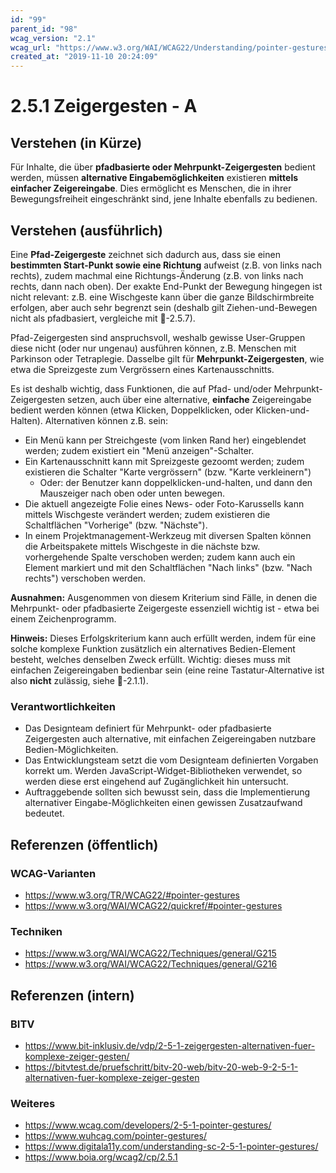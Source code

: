```yaml
---
id: "99"
parent_id: "98"
wcag_version: "2.1"
wcag_url: "https://www.w3.org/WAI/WCAG22/Understanding/pointer-gestures.html"
created_at: "2019-11-10 20:24:09"
---
```


# 2.5.1 Zeigergesten - A

## Verstehen (in Kürze)

Für Inhalte, die über **pfadbasierte oder Mehrpunkt-Zeigergesten** bedient werden, müssen **alternative Eingabemöglichkeiten** existieren **mittels einfacher Zeigereingabe**. Dies ermöglicht es Menschen, die in ihrer Bewegungsfreiheit eingeschränkt sind, jene Inhalte ebenfalls zu bedienen.

## Verstehen (ausführlich)

Eine **Pfad-Zeigergeste** zeichnet sich dadurch aus, dass sie einen **bestimmten Start-Punkt sowie eine Richtung** aufweist (z.B. von links nach rechts), zudem machmal eine Richtungs-Änderung (z.B. von links nach rechts, dann nach oben). Der exakte End-Punkt der Bewegung hingegen ist nicht relevant: z.B. eine Wischgeste kann über die ganze Bildschirmbreite erfolgen, aber auch sehr begrenzt sein (deshalb gilt Ziehen-und-Bewegen nicht als pfadbasiert, vergleiche mit 📜-2.5.7).

Pfad-Zeigergesten sind anspruchsvoll, weshalb gewisse User-Gruppen diese nicht (oder nur ungenau) ausführen können, z.B. Menschen mit Parkinson oder Tetraplegie. Dasselbe gilt für **Mehrpunkt-Zeigergesten**, wie etwa die Spreizgeste zum Vergrössern eines Kartenausschnitts.

Es ist deshalb wichtig, dass Funktionen, die auf Pfad- und/oder Mehrpunkt-Zeigergesten setzen, auch über eine alternative, **einfache** Zeigereingabe bedient werden können (etwa Klicken, Doppelklicken, oder Klicken-und-Halten). Alternativen können z.B. sein:

- Ein Menü kann per Streichgeste (vom linken Rand her) eingeblendet werden; zudem existiert ein "Menü anzeigen"-Schalter.
- Ein Kartenausschnitt kann mit Spreizgeste gezoomt werden; zudem existieren die Schalter "Karte vergrössern" (bzw. "Karte verkleinern")
    - Oder: der Benutzer kann doppelklicken-und-halten, und dann den Mauszeiger nach oben oder unten bewegen.
- Die aktuell angezeigte Folie eines News- oder Foto-Karussells kann mittels Wischgeste verändert werden; zudem existieren die Schaltflächen "Vorherige" (bzw. "Nächste").
- In einem Projektmanagement-Werkzeug mit diversen Spalten können die Arbeitspakete mittels Wischgeste in die nächste bzw. vorhergehende Spalte verschoben werden; zudem kann auch ein Element markiert und mit den Schaltflächen "Nach links" (bzw. "Nach rechts") verschoben werden.

**Ausnahmen:** Ausgenommen von diesem Kriterium sind Fälle, in denen die Mehrpunkt- oder pfadbasierte Zeigergeste essenziell wichtig ist - etwa bei einem Zeichenprogramm.

**Hinweis:** Dieses Erfolgskriterium kann auch erfüllt werden, indem für eine solche komplexe Funktion zusätzlich ein alternatives Bedien-Element besteht, welches denselben Zweck erfüllt. Wichtig: dieses muss mit einfachen Zeigereingaben bedienbar sein (eine reine Tastatur-Alternative ist also **nicht** zulässig, siehe 📜-2.1.1).

### Verantwortlichkeiten

- Das Designteam definiert für Mehrpunkt- oder pfadbasierte Zeigergesten auch alternative, mit einfachen Zeigereingaben nutzbare Bedien-Möglichkeiten.
- Das Entwicklungsteam setzt die vom Designteam definierten Vorgaben korrekt um. Werden JavaScript-Widget-Bibliotheken verwendet, so werden diese erst eingehend auf Zugänglichkeit hin untersucht.
- Auftraggebende sollten sich bewusst sein, dass die Implementierung alternativer Eingabe-Möglichkeiten einen gewissen Zusatzaufwand bedeutet.

## Referenzen (öffentlich)

### WCAG-Varianten
- <https://www.w3.org/TR/WCAG22/#pointer-gestures>
- <https://www.w3.org/WAI/WCAG22/quickref/#pointer-gestures>

### Techniken
- <https://www.w3.org/WAI/WCAG22/Techniques/general/G215>
- <https://www.w3.org/WAI/WCAG22/Techniques/general/G216>

## Referenzen (intern)

### BITV
- <https://www.bit-inklusiv.de/vdp/2-5-1-zeigergesten-alternativen-fuer-komplexe-zeiger-gesten/>
- <https://bitvtest.de/pruefschritt/bitv-20-web/bitv-20-web-9-2-5-1-alternativen-fuer-komplexe-zeiger-gesten>

### Weiteres
- <https://www.wcag.com/developers/2-5-1-pointer-gestures/>
- <https://www.wuhcag.com/pointer-gestures/>
- <https://www.digitala11y.com/understanding-sc-2-5-1-pointer-gestures/>
- <https://www.boia.org/wcag2/cp/2.5.1>